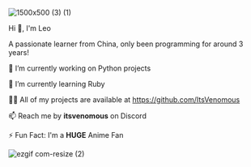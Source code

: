 ![1500x500 (3) (1)](https://github.com/ItsVenomous/ItsVenomous/assets/104592743/90617103-204a-47ff-8ed3-f89a4739a91e)

Hi 👋, I'm Leo

A passionate learner from China, only been programming for around 3 years!


🔭 I’m currently working on Python projects

🌱 I’m currently learning Ruby

👨‍💻 All of my projects are available at https://github.com/ItsVenomous

📫 Reach me by **itsvenomous** on Discord

⚡ Fun Fact: I'm a **HUGE** Anime Fan


![ezgif com-resize (2)](https://github.com/ItsVenomous/ItsVenomous/assets/104592743/5c7fc04b-910f-4862-ac40-cb79b51d1970)

